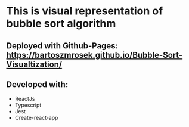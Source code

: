 # This is visual representation of bubble sort algorithm

## Deployed with Github-Pages: https://bartoszmrosek.github.io/Bubble-Sort-Visualtization/

## Developed with:

- ReactJs
- Typescript
- Jest
- Create-react-app
